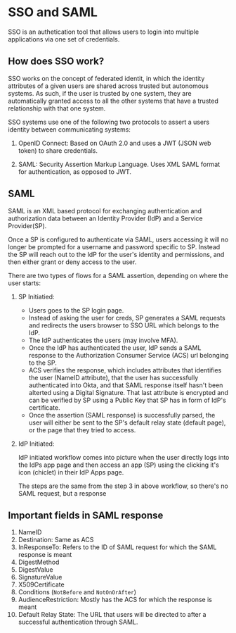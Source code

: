 # SSO and SAML

SSO is an authetication tool that allows users to login into multiple applications via one set of credentials.

## How does SSO work?

SSO works on the concept of federated identit, in which the identity attributes of a given users are shared across trusted but autonomous systems. As such, if the user is trusted by one system, they are automatically granted access to all the other systems that have a trusted relationship with that one system.

SSO systems use one of the following two protocols to assert a users identity between communicating systems:

1. OpenID Connect: Based on OAuth 2.0 and uses a JWT (JSON web token) to share credentials.

2. SAML: Security Assertion Markup Language. Uses XML SAML format for authentication, as opposed to JWT.


## SAML

SAML is an XML based protocol for exchanging authentication and authorization data between an Identity Provider (IdP) and a Service Provider(SP).


Once a SP is configured to authenticate via SAML, users accessing it will no longer be prompted for a username and password specific to SP. Instead the SP will reach out to the IdP for the user's identity and permissions, and then either grant or deny access to the user.

There are two types of flows for a SAML assertion, depending on where the user starts:

1. SP Initiatied: 

    * Users goes to the SP login page.
    * Instead of asking the user for creds, SP generates a SAML requests and redirects the users browser to SSO URL which belongs to the IdP.
    * The IdP authenticates the users (may involve MFA).
    * Once the IdP has authenticated the user, IdP sends a SAML response to the Authorization Consumer Service (ACS) url belonging to the SP.
    * ACS verifies the response, which includes attributes that identifies the user (NameID attribute), that the user has successfully authenticated into Okta, and that SAML response itself hasn't been alterted using a Digital Signature. That last attribute is encrypted and can be verified by SP using a Public Key that SP has in form of IdP's certificate.
    * Once the assertion (SAML response) is successfully parsed, the user will either be sent to the SP's default relay state (default page), or the page that they tried to access.

2. IdP Initiated:

    IdP initiated workflow comes into picture when the user directly logs into the IdPs app page and then access an app (SP) using the clicking it's icon (chiclet) in their IdP Apps page.

    The steps are the same from the step 3 in above workflow, so there's no SAML request, but a response


## Important fields in SAML response

1. NameID
2. Destination: Same as ACS
3. InResponseTo: Refers to the ID of SAML request for which the SAML response is meant
4. DigestMethod 
5. DigestValue
6. SignatureValue
7. X509Certificate
8. Conditions (`NotBefore` and `NotOnOrAfter`)
9. AudienceRestriction: Mostly has the ACS for which the response is meant
10. Default Relay State: The URL that users will be directed to after a successful authentication through SAML.
